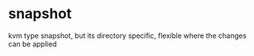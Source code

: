 # snapshot
kvm type snapshot, but its directory specific, flexible where the changes can be applied
